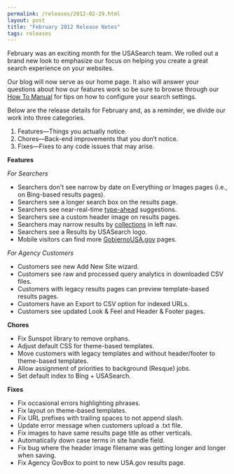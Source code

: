 ```yaml
---
permalink: /releases/2012-02-29.html
layout: post
title: "February 2012 Release Notes"
tags: releases 
---
```

<div>
<p>February was an exciting month for the USASearch team. We rolled out a brand new look to emphasize our focus on helping you create a great search experience on your websites.</p>
<p>Our blog will now serve as our home page. It also will answer your questions about how our features work so be sure to browse through our <a href="http://usasearch.howto.gov/tagged/how-to">How To Manual</a> for tips on how to configure your search settings.</p>
Below are the release details for February and, as a reminder, we divide our work into three categories.<ol><li>Features—Things you actually notice.</li>
<li>Chores—Back-end improvements that you don’t notice.</li>
<li>Fixes—Fixes to any code issues that may arise.</li>
</ol><p><strong>Features</strong></p>
<p><em>For Searchers</em></p>
<ul><li>Searchers don't see narrow by date on Everything or Images pages (i.e., on Bing-based results pages).</li>
<li>Searchers see a longer search box on the results page.</li>
<li>Searchers see near-real-time <a href="http://usasearch.howto.gov/tagged/type-ahead">type-ahead</a> suggestions.</li>
<li>Searchers see a custom header image on results pages.</li>
<li>Searchers may narrow results by <a href="http://usasearch.howto.gov/tagged/collections">collections</a> in left nav.</li>
<li>Searchers see a Results by USASearch logo.</li>
<li>Mobile visitors can find more <a href="http://www.usa.gov/gobiernousa">GobiernoUSA.gov</a> pages.</li>
</ul><p><em>For Agency Customers</em></p>
<ul><li>Customers see new Add New Site wizard.</li>
<li>Customers see raw and processed query analytics in downloaded CSV files.</li>
<li>Customers with legacy results pages can preview template-based results pages.</li>
<li>Customers have an Export to CSV option for indexed URLs.</li>
<li>Customers see updated Look &amp; Feel and Header &amp; Footer pages.</li>
</ul><p><strong>Chores</strong></p>
<ul><li>Fix Sunspot library to remove orphans.</li>
<li>Adjust default CSS for theme-based templates.</li>
<li>Move customers with legacy templates and without header/footer to theme-based templates.</li>
<li>Allow assignment of priorities to background (Resque) jobs.</li>
<li>Set default index to Bing + USASearch.</li>
</ul><p><strong>Fixes</strong></p>
<ul><li>Fix occasional errors highlighting phrases.</li>
<li>Fix layout on theme-based templates.</li>
<li>Fix URL prefixes with trailing spaces to not append slash.</li>
<li>Update error message when customers upload a .txt file.</li>
<li>Fix images to have same results page title as other verticals.</li>
<li>Automatically down case terms in site handle field.</li>
<li>Fix bug where the header image filename was getting longer and longer when saving.</li>
<li>Fix Agency GovBox to point to new USA.gov results page.</li>
</ul></div>
